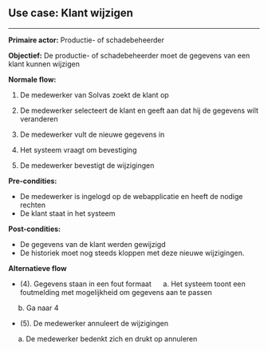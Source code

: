 ## Use case: Klant wijzigen
---

**Primaire actor:** Productie- of schadebeheerder

**Objectief:** De productie- of schadebeheerder moet de gegevens van een klant kunnen wijzigen

**Normale flow:**
1. De medewerker van Solvas zoekt de klant op

2. De medewerker selecteert de klant en geeft aan dat hij de gegevens wilt veranderen

3. De medewerker vult de nieuwe gegevens in

4. Het systeem vraagt om bevestiging

5. De medewerker bevestigt de wijzigingen


**Pre-condities:**
- De medewerker is ingelogd op de webapplicatie en heeft de nodige rechten
- De klant staat in het systeem

**Post-condities:**
- De gegevens van de klant werden gewijzigd
- De historiek moet nog steeds kloppen met deze nieuwe wijzigingen.

**Alternatieve flow**
* (4). Gegevens staan in een fout formaat
&nbsp;&nbsp;&nbsp;&nbsp; a. Het systeem toont een foutmelding met mogelijkheid om gegevens aan te passen

&nbsp;&nbsp;&nbsp;&nbsp; b. Ga naar 4

* (5). De medewerker annuleert de wijzigingen

&nbsp;&nbsp;&nbsp;&nbsp; a. De medewerker bedenkt zich en drukt op annuleren
